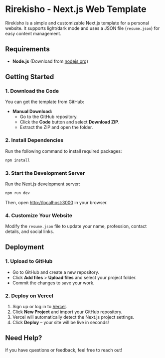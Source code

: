 # Rirekisho - Next.js Web Template

Rirekisho is a simple and customizable Next.js template for a personal website. It supports light/dark mode and uses a JSON file (`resume.json`) for easy content management.

## Requirements
- **Node.js** (Download from [nodejs.org](https://nodejs.org/))

## Getting Started

### 1. Download the Code
You can get the template from GitHub:
- **Manual Download:**
  - Go to the GitHub repository.
  - Click the **Code** button and select **Download ZIP**.
  - Extract the ZIP and open the folder.

### 2. Install Dependencies
Run the following command to install required packages:
```sh
npm install
```

### 3. Start the Development Server
Run the Next.js development server:
```sh
npm run dev
```
Then, open [http://localhost:3000](http://localhost:3000) in your browser.

### 4. Customize Your Website
Modify the `resume.json` file to update your name, profession, contact details, and social links.

## Deployment

### 1. Upload to GitHub
- Go to GitHub and create a new repository.
- Click **Add files** > **Upload files** and select your project folder.
- Commit the changes to save your work.

### 2. Deploy on Vercel
1. Sign up or log in to [Vercel](https://vercel.com/).
2. Click **New Project** and import your GitHub repository.
3. Vercel will automatically detect the Next.js project settings.
4. Click **Deploy** – your site will be live in seconds!

## Need Help?
If you have questions or feedback, feel free to reach out!
